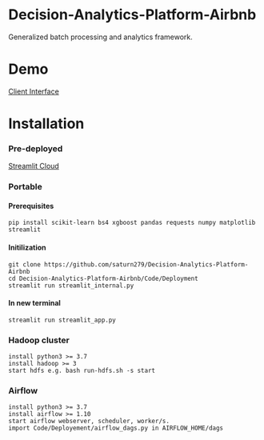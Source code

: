 # Decision-Analytics-Platform-Airbnb
Generalized batch processing and analytics framework.
# Demo
[Client Interface](https://user-images.githubusercontent.com/101204171/206233456-49c86b3e-62a8-4cfa-9496-409603191465.webm)
# Installation
### Pre-deployed
   [Streamlit Cloud](https://saturn279-deploy-airbnb-streamlit-app-4za9hw.streamlitapp.com)
### Portable
#### Prerequisites

    pip install scikit-learn bs4 xgboost pandas requests numpy matplotlib streamlit 
#### Initilization
    git clone https://github.com/saturn279/Decision-Analytics-Platform-Airbnb
    cd Decision-Analytics-Platform-Airbnb/Code/Deployment
    streamlit run streamlit_internal.py 
#### In new terminal
    streamlit run streamlit_app.py

### Hadoop cluster
    install python3 >= 3.7
    install hadoop >= 3
    start hdfs e.g. bash run-hdfs.sh -s start

### Airflow
    install python3 >= 3.7
    install airflow >= 1.10
    start airflow webserver, scheduler, worker/s.
    import Code/Deployement/airflow_dags.py in AIRFLOW_HOME/dags

    

